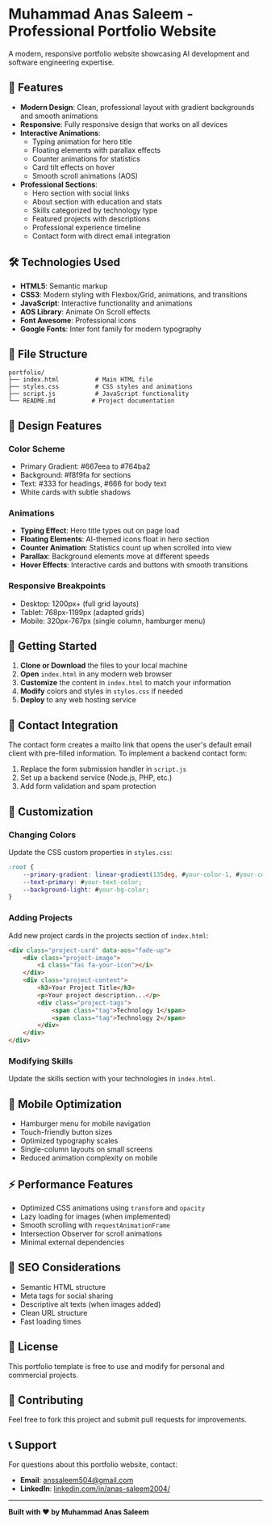 # Muhammad Anas Saleem - Professional Portfolio Website

A modern, responsive portfolio website showcasing AI development and software engineering expertise.

## 🚀 Features

- **Modern Design**: Clean, professional layout with gradient backgrounds and smooth animations
- **Responsive**: Fully responsive design that works on all devices
- **Interactive Animations**: 
  - Typing animation for hero title
  - Floating elements with parallax effects
  - Counter animations for statistics
  - Card tilt effects on hover
  - Smooth scroll animations (AOS)
- **Professional Sections**:
  - Hero section with social links
  - About section with education and stats
  - Skills categorized by technology type
  - Featured projects with descriptions
  - Professional experience timeline
  - Contact form with direct email integration

## 🛠️ Technologies Used

- **HTML5**: Semantic markup
- **CSS3**: Modern styling with Flexbox/Grid, animations, and transitions
- **JavaScript**: Interactive functionality and animations
- **AOS Library**: Animate On Scroll effects
- **Font Awesome**: Professional icons
- **Google Fonts**: Inter font family for modern typography

## 📁 File Structure

```
portfolio/
├── index.html          # Main HTML file
├── styles.css          # CSS styles and animations
├── script.js           # JavaScript functionality
└── README.md          # Project documentation
```

## 🎨 Design Features

### Color Scheme
- Primary Gradient: #667eea to #764ba2
- Background: #f8f9fa for sections
- Text: #333 for headings, #666 for body text
- White cards with subtle shadows

### Animations
- **Typing Effect**: Hero title types out on page load
- **Floating Elements**: AI-themed icons float in hero section
- **Counter Animation**: Statistics count up when scrolled into view
- **Parallax**: Background elements move at different speeds
- **Hover Effects**: Interactive cards and buttons with smooth transitions

### Responsive Breakpoints
- Desktop: 1200px+ (full grid layouts)
- Tablet: 768px-1199px (adapted grids)
- Mobile: 320px-767px (single column, hamburger menu)

## 🚀 Getting Started

1. **Clone or Download** the files to your local machine
2. **Open** `index.html` in any modern web browser
3. **Customize** the content in `index.html` to match your information
4. **Modify** colors and styles in `styles.css` if needed
5. **Deploy** to any web hosting service

## 📧 Contact Integration

The contact form creates a mailto link that opens the user's default email client with pre-filled information. To implement a backend contact form:

1. Replace the form submission handler in `script.js`
2. Set up a backend service (Node.js, PHP, etc.)
3. Add form validation and spam protection

## 🔧 Customization

### Changing Colors
Update the CSS custom properties in `styles.css`:
```css
:root {
    --primary-gradient: linear-gradient(135deg, #your-color-1, #your-color-2);
    --text-primary: #your-text-color;
    --background-light: #your-bg-color;
}
```

### Adding Projects
Add new project cards in the projects section of `index.html`:
```html
<div class="project-card" data-aos="fade-up">
    <div class="project-image">
        <i class="fas fa-your-icon"></i>
    </div>
    <div class="project-content">
        <h3>Your Project Title</h3>
        <p>Your project description...</p>
        <div class="project-tags">
            <span class="tag">Technology 1</span>
            <span class="tag">Technology 2</span>
        </div>
    </div>
</div>
```

### Modifying Skills
Update the skills section with your technologies in `index.html`.

## 📱 Mobile Optimization

- Hamburger menu for mobile navigation
- Touch-friendly button sizes
- Optimized typography scales
- Single-column layouts on small screens
- Reduced animation complexity on mobile

## ⚡ Performance Features

- Optimized CSS animations using `transform` and `opacity`
- Lazy loading for images (when implemented)
- Smooth scrolling with `requestAnimationFrame`
- Intersection Observer for scroll animations
- Minimal external dependencies

## 🎯 SEO Considerations

- Semantic HTML structure
- Meta tags for social sharing
- Descriptive alt texts (when images added)
- Clean URL structure
- Fast loading times

## 📄 License

This portfolio template is free to use and modify for personal and commercial projects.

## 🤝 Contributing

Feel free to fork this project and submit pull requests for improvements.

## 📞 Support

For questions about this portfolio website, contact:
- **Email**: anssaleem504@gmail.com
- **LinkedIn**: [linkedin.com/in/anas-saleem2004/](https://www.linkedin.com/in/anas-saleem2004/)

---

**Built with ❤️ by Muhammad Anas Saleem**
